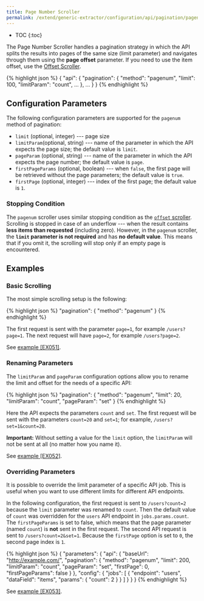 ```yaml
---
title: Page Number Scroller
permalink: /extend/generic-extractor/configuration/api/pagination/pagenum/
---
```


* TOC
{:toc}

The Page Number Scroller handles a pagination strategy in which the API splits the results into pages
of the same size (limit parameter) and navigates through them using the **page offset** parameter. 
If you need to use the item offset, use the [Offset Scroller](/extend/generic-extractor/configuration/api/pagination/offset/).

{% highlight json %}
{
    "api": {
        "pagination": {
            "method": "pagenum",
            "limit": 100,
            "limitParam": "count",
            ...
        },
        ...
    }
}
{% endhighlight %}

## Configuration Parameters
The following configuration parameters are supported for the `pagenum` method of pagination:

- `limit` (optional, integer) --- page size
- `limitParam`(optional, string) --- name of the parameter in which the API expects the page size; the default value is `limit`.
- `pageParam` (optional, string) --- name of the parameter in which the API expects the page number; the default value is `page`.
- `firstPageParams` (optional, boolean) --- when `false`, the first page will be retrieved without the page parameters; the default 
value is `true`.
- `firstPage` (optional, integer) --- index of the first page; the default value is `1`.

### Stopping Condition
The `pagenum` scroller uses similar stopping condition as the [`offset` scroller](/extend/generic-extractor/configuration/api/pagination/offset/#stopping-condition). 
Scrolling is stopped in case of an underflow --- when the result contains **less items than requested** (including zero). However, 
in the `pagenum` scroller, the **`limit` parameter is not required** and has **no default value**. This means that if you omit it, 
the scrolling will stop only if an empty page is encountered.

## Examples

### Basic Scrolling
The most simple scrolling setup is the following:

{% highlight json %}
"pagination": {
    "method": "pagenum"
}
{% endhighlight %}

The first request is sent with the parameter `page=1`, for example `/users?page=1`.
The next request will have `page=2`, for example `/users?page=2`.

See [example [EX051]](https://github.com/keboola/generic-extractor/tree/master/doc/examples/051-pagination-pagenum-basic).

### Renaming Parameters
The `limitParam` and `pageParam` configuration options allow you to rename the limit and 
offset for the needs of a specific API:

{% highlight json %}
"pagination": {
    "method": "pagenum",
    "limit": 20,
    "limitParam": "count",
    "pageParam": "set"
}
{% endhighlight %}

Here the API expects the parameters `count` and `set`. The first request will be sent with the parameters `count=20` 
and `set=1`; for example, `/users?set=1&count=20`. 

**Important:** Without setting a value for the `limit` option, the `limitParam` will not be sent at all 
(no matter how you name it).

See [example [EX052]](https://github.com/keboola/generic-extractor/tree/master/doc/examples/052-pagination-pagenum-rename).

### Overriding Parameters
It is possible to override the limit parameter of a specific API job. 
This is useful when you want to use different limits for different API endpoints.

In the following configuration, the first request is sent to `/users?count=2` because the 
`limit` parameter was renamed to `count`. Then the default value of `count` was overridden for the 
`users` API endpoint in `jobs.params.count`. The `firstPageParams` is set to false, which means that
the page parameter (named `count`) is **not** sent in the first request. The second API 
request is sent to `/users?count=2&set=1`. Because the `firstPage` option is set to `0`, the 
second page index is `1`.

{% highlight json %}
{
    "parameters": {
        "api": {
            "baseUrl": "http://example.com/",
            "pagination": {
                "method": "pagenum",
                "limit": 200,
                "limitParam": "count",
                "pageParam": "set",
                "firstPage": 0,
                "firstPageParams": false
            }
        },
        "config": {
            "jobs": [
                {
                    "endpoint": "users",
                    "dataField": "items",
                    "params": {
                        "count": 2
                    }
                }
            ]
        }
    }
}
{% endhighlight %}

See [example [EX053]](https://github.com/keboola/generic-extractor/tree/master/doc/examples/053-pagination-pagenum-override).
